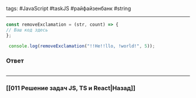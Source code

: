 tags: #JavaScript #taskJS #райфайзенбанк #string
____

```js
const removeExclamation = (str, count) => {
// Ваш код здесь
};

 console.log(removeExclamation("!!He!!llo, !world!", 5));
```

### Ответ

```js

```

___
### [[011 Решение задач JS, TS и React|Назад]]